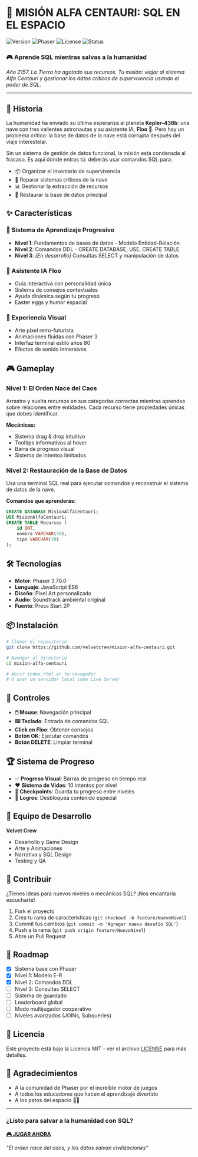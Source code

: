 # 🚀 MISIÓN ALFA CENTAURI: SQL EN EL ESPACIO

![Version](https://img.shields.io/badge/version-1.0_Beta-blue)
![Phaser](https://img.shields.io/badge/Phaser-3.70.0-purple)
![License](https://img.shields.io/badge/license-MIT-green)
![Status](https://img.shields.io/badge/status-in_development-yellow)

### 🎮 Aprende SQL mientras salvas a la humanidad

*Año 2157. La Tierra ha agotado sus recursos. Tu misión: viajar al sistema Alfa Centauri y gestionar los datos críticos de supervivencia usando el poder de SQL.*

---

## 📖 Historia

La humanidad ha enviado su última esperanza al planeta **Kepler-438b**: una nave con tres valientes astronautas y su asistente IA, **Floo** 🦆. Pero hay un problema crítico: la base de datos de la nave está corrupta después del viaje interestelar.

Sin un sistema de gestión de datos funcional, la misión está condenada al fracaso. Es aquí donde entras tú: deberás usar comandos SQL para:
- 📦 Organizar el inventario de supervivencia
- 🔧 Reparar sistemas críticos de la nave
- 📊 Gestionar la extracción de recursos
- 💾 Restaurar la base de datos principal

## ✨ Características

### 🎯 Sistema de Aprendizaje Progresivo
- **Nivel 1**: Fundamentos de bases de datos - Modelo Entidad-Relación
- **Nivel 2**: Comandos DDL - CREATE DATABASE, USE, CREATE TABLE
- **Nivel 3**: *[En desarrollo]* Consultas SELECT y manipulación de datos

### 🦆 Asistente IA Floo
- Guía interactiva con personalidad única
- Sistema de consejos contextuales
- Ayuda dinámica según tu progreso
- Easter eggs y humor espacial

### 🎨 Experiencia Visual
- Arte pixel retro-futurista
- Animaciones fluidas con Phaser 3
- Interfaz terminal estilo años 80
- Efectos de sonido inmersivos

## 🎮 Gameplay

### Nivel 1: El Orden Nace del Caos
Arrastra y suelta recursos en sus categorías correctas mientras aprendes sobre relaciones entre entidades. Cada recurso tiene propiedades únicas que debes identificar.

**Mecánicas:**
- Sistema drag & drop intuitivo
- Tooltips informativos al hover
- Barra de progreso visual
- Sistema de intentos limitados

### Nivel 2: Restauración de la Base de Datos
Usa una terminal SQL real para ejecutar comandos y reconstruir el sistema de datos de la nave.

**Comandos que aprenderás:**
```sql
CREATE DATABASE MisionAlfaCentauri;
USE MisionAlfaCentauri;
CREATE TABLE Recursos (
    id INT,
    nombre VARCHAR(50),
    tipo VARCHAR(30)
);
```

## 🛠 Tecnologías

- **Motor**: Phaser 3.70.0
- **Lenguaje**: JavaScript ES6
- **Diseño**: Pixel Art personalizado
- **Audio**: Soundtrack ambiental original
- **Fuente**: Press Start 2P

## 📦 Instalación

```bash
# Clonar el repositorio
git clone https://github.com/velvetcrew/mision-alfa-centauri.git

# Navegar al directorio
cd mision-alfa-centauri

# Abrir index.html en tu navegador
# O usar un servidor local como Live Server
```

## 🎯 Controles

- **🖱️ Mouse**: Navegación principal
- **⌨️ Teclado**: Entrada de comandos SQL
- **Click en Floo**: Obtener consejos
- **Botón OK**: Ejecutar comandos
- **Botón DELETE**: Limpiar terminal

## 🏆 Sistema de Progreso

- ✅ **Progreso Visual**: Barras de progreso en tiempo real
- ❤️ **Sistema de Vidas**: 10 intentos por nivel
- 🎯 **Checkpoints**: Guarda tu progreso entre niveles
- 🌟 **Logros**: Desbloquea contenido especial

## 👥 Equipo de Desarrollo

**Velvet Crew**
- Desarrollo y Game Design
- Arte y Animaciones  
- Narrativa y SQL Design
- Testing y QA

## 🤝 Contribuir

¿Tienes ideas para nuevos niveles o mecánicas SQL? ¡Nos encantaría escucharte!

1. Fork el proyecto
2. Crea tu rama de características (`git checkout -b feature/NuevoNivel`)
3. Commit tus cambios (`git commit -m 'Agregar nuevo desafío SQL'`)
4. Push a la rama (`git push origin feature/NuevoNivel`)
5. Abre un Pull Request

## 📝 Roadmap

- [x] Sistema base con Phaser
- [x] Nivel 1: Modelo E-R
- [x] Nivel 2: Comandos DDL
- [ ] Nivel 3: Consultas SELECT
- [ ] Sistema de guardado
- [ ] Leaderboard global
- [ ] Modo multijugador cooperativo
- [ ] Niveles avanzados (JOINs, Subqueries)

## 📄 Licencia

Este proyecto está bajo la Licencia MIT - ver el archivo [LICENSE](LICENSE) para más detalles.

## 🌟 Agradecimientos

- A la comunidad de Phaser por el increíble motor de juegos
- A todos los educadores que hacen el aprendizaje divertido
- A los patos del espacio 🦆🚀

---

### ¿Listo para salvar a la humanidad con SQL?

**[🎮 JUGAR AHORA](https://misionalfacentauri.netlify.app)**

*"El orden nace del caos, y los datos salvan civilizaciones"*
```
